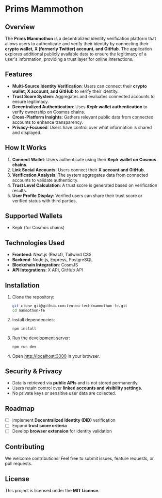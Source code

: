 # Prims Mammothon

## Overview
The **Prims Mammothon** is a decentralized identity verification platform that allows users to authenticate and verify their identity by connecting their **crypto wallet, X (formerly Twitter) account, and GitHub**. The application explores additional publicly available data to ensure the legitimacy of a user's information, providing a trust layer for online interactions.

## Features
- **Multi-Source Identity Verification**: Users can connect their **crypto wallet, X account, and GitHub** to verify their identity.
- **Trust Score System**: Aggregates and evaluates connected accounts to ensure legitimacy.
- **Decentralized Authentication**: Uses **Keplr wallet authentication** to verify ownership on Cosmos chains.
- **Cross-Platform Insights**: Gathers relevant public data from connected accounts to enhance transparency.
- **Privacy-Focused**: Users have control over what information is shared and displayed.

## How It Works
1. **Connect Wallet**: Users authenticate using their **Keplr wallet on Cosmos chains**.
2. **Link Social Accounts**: Users connect their **X account and GitHub**.
3. **Verification Analysis**: The system aggregates data from connected accounts to validate authenticity.
4. **Trust Level Calculation**: A trust score is generated based on verification results.
5. **User Profile Display**: Verified users can share their trust score or verified status with third parties.

## Supported Wallets
- Keplr (for Cosmos chains)

## Technologies Used
- **Frontend**: Next.js (React), Tailwind CSS
- **Backend**: Node.js, Express, PostgreSQL
- **Blockchain Integration**: CosmJS
- **API Integrations**: X API, GitHub API

## Installation
1. Clone the repository:
   ```sh
   git clone git@github.com:tentou-tech/mammothon-fe.git
   cd mammothon-fe
   ```
2. Install dependencies:
   ```sh
   npm install
   ```
3. Run the development server:
   ```sh
   npm run dev
   ```
4. Open [http://localhost:3000](http://localhost:3000) in your browser.

## Security & Privacy
- Data is retrieved via **public APIs** and is not stored permanently.
- Users retain control over **linked accounts and visibility settings**.
- No private keys or sensitive user data are collected.

## Roadmap
- [ ] Implement **Decentralized Identity (DID)** verification
- [ ] Expand **trust score criteria**
- [ ] Develop **browser extension** for identity validation

## Contributing
We welcome contributions! Feel free to submit issues, feature requests, or pull requests.

## License
This project is licensed under the **MIT License**.

